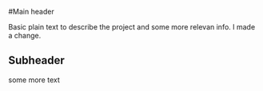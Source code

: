 #Main header

Basic plain text to describe the project and some more relevan info.
I made a change.

## Subheader
some more text